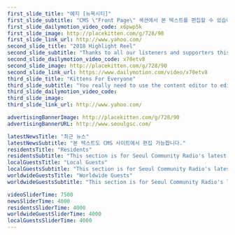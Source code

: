 ```yaml
---
first_slide_title: "예지 [뉴욕시티]"
first_slide_subtitle: "CMS \"Front Page\" 섹션에서 본 텍스트를 편집할 수 있습니다."
first_slide_dailymotion_video_code: x6pwp5k
first_slide_image: http://placekitten.com/g/728/90
first_slide_link_url: http://www.yahoo.com/
second_slide_title: "2018 Highlight Reel"
second_slide_subtitle: "Thanks to all our listeners and supporters this past year. Watch out for some big surprises in 2019!"
second_slide_dailymotion_video_code: x70etv8
second_slide_image: http://placekitten.com/g/728/90
second_slide_link_url: https://www.dailymotion.com/video/x70etv8
third_slide_title: "Kittens For Everyone"
third_slide_subtitle: "You really need to use the content editor to edit the slides. If you leave the DailyMotion video code blank, the slide will default to whatever image you put. If there is no image, it will default to the image of a cat."
third_slide_dailymotion_video_code: 
third_slide_image: 
third_slide_link_url: http://www.yahoo.com/

advertisingBannerImage: http://placekitten.com/g/728/90
advertisingBannerURL: http://www.seoulgsc.com/

latestNewsTitle: "최근 뉴스"
latestNewsSubtitle: "본 텍스트도 CMS 사이트에서 편집 가능합니다."
residentsTitle: "Residents"
residentsSubtitle: "This section is for Seoul Community Radio's latest news. Make sure to check them out!"
localGuestsTitle: "Local Guests"
localGuestsSubtitle: "This section is for Seoul Community Radio's latest news. Make sure to check them out!"
worldwideGuestsTitle: "Worldwide Guests"
worldwideGuestsSubtitle: "This section is for Seoul Community Radio's latest news. Make sure to check them out!"

videoSliderTime: 7500
newsSliderTime: 4000
residentsSliderTime: 4000
worldwideGuestSliderTime: 4000
localGuestsSliderTime: 4000
---
```





